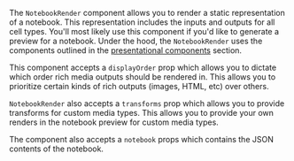 The `NotebookRender` component allows you to render a static representation of a notebook. This representation includes the inputs and outputs for all cell types. You'll most likely use this component if you'd like to generate a preview for a notebook. Under the hood, the `NotebookRender` uses the components outlined in the [presentational components](#presentational-components) section.

This component accepts a `displayOrder` prop which allows you to dictate which order rich media outputs should be rendered in. This allows you to prioritize certain kinds of rich outputs (images, HTML, etc) over others.

`NotebookRender` also accepts a `transforms` prop which allows you to provide transforms for custom media types. This allows you to provide your own renders in the notebook preview for custom media types.

The component also accepts a `notebook` props which contains the JSON contents of the notebook.